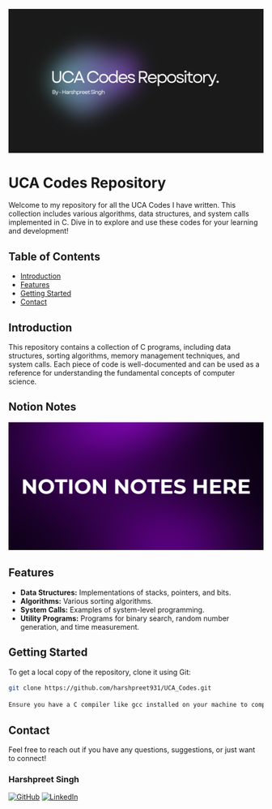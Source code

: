 ![Banner Image](./images/BannerImg.png)

# UCA Codes Repository

Welcome to my repository for all the UCA Codes I have written. This collection includes various algorithms, data structures, and system calls implemented in C. Dive in to explore and use these codes for your learning and development!

## Table of Contents

- [Introduction](#introduction)
- [Features](#features)
- [Getting Started](#getting-started)
- [Contact](#contact)

## Introduction

This repository contains a collection of C programs, including data structures, sorting algorithms, memory management techniques, and system calls. Each piece of code is well-documented and can be used as a reference for understanding the fundamental concepts of computer science.

## Notion Notes

[![Click here to go to my notes](./images/banner.png)](https://harshpreet931.notion.site/C_Programming-4f4c37edcb794b49a43182b106ea6f1f?pvs=4)

## Features

- **Data Structures:** Implementations of stacks, pointers, and bits.
- **Algorithms:** Various sorting algorithms.
- **System Calls:** Examples of system-level programming.
- **Utility Programs:** Programs for binary search, random number generation, and time measurement.

## Getting Started

To get a local copy of the repository, clone it using Git:

```bash
git clone https://github.com/harshpreet931/UCA_Codes.git

Ensure you have a C compiler like gcc installed on your machine to compile and run the programs.
```

## Contact

Feel free to reach out if you have any questions, suggestions, or just want to connect!

### Harshpreet Singh

[![GitHub](https://img.shields.io/badge/GitHub-181717?style=for-the-badge&logo=github)](https://github.com/harshpreet931)
[![LinkedIn](https://img.shields.io/badge/LinkedIn-0077B5?style=for-the-badge&logo=linkedin)](https://www.linkedin.com/in/harshpreet931)
